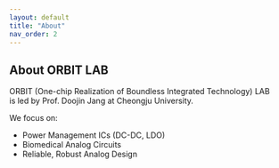```yaml
---
layout: default
title: "About"
nav_order: 2
---
```


## About ORBIT LAB

ORBIT (One-chip Realization of Boundless Integrated Technology) LAB  
is led by Prof. Doojin Jang at Cheongju University.

We focus on:

- Power Management ICs (DC-DC, LDO)
- Biomedical Analog Circuits
- Reliable, Robust Analog Design

